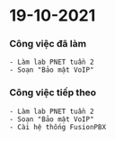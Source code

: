 # 19-10-2021

### Công việc đã làm

```
- Làm lab PNET tuần 2
- Soạn "Bảo mật VoIP"
```

### Công việc tiếp theo

```
- Làm lab PNET tuần 2
- Soạn "Bảo mật VoIP"
- Cài hệ thống FusionPBX
```
